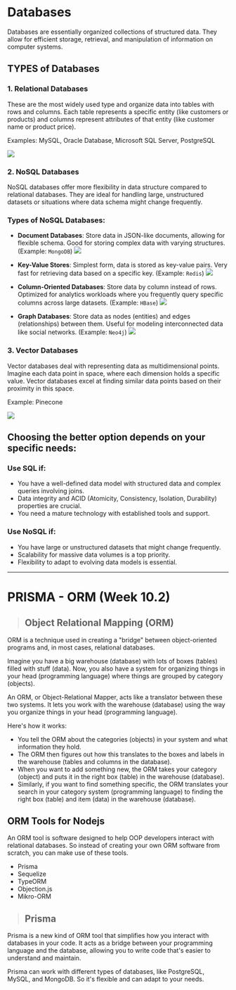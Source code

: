 
# Databases
Databases are essentially organized collections of structured data. They allow for efficient storage, retrieval, and manipulation of information on computer systems. 

## TYPES of Databases
### 1. Relational Databases
 These are the most widely used type and organize data into tables with rows and columns. Each table represents a specific entity (like customers or products) and columns represent attributes of that entity (like customer name or product price).  

 Examples: MySQL, Oracle Database, Microsoft SQL Server, PostgreSQL

 ![](https://questdb.io/img/glossary/relational-database/relational-database.webp) 

 ### 2. NoSQL Databases
 NoSQL databases offer more flexibility in data structure compared to relational databases. They are ideal for handling large, unstructured datasets or situations where data schema might change frequently.

 ### Types of NoSQL Databases:

- **Document Databases**: Store data in JSON-like documents, allowing for flexible schema. Good for storing complex data with varying structures. (Example: `MongoDB`)
![](https://kinsta.com/wp-content/uploads/2022/05/compass.png)

- **Key-Value Stores**: Simplest form, data is stored as key-value pairs. Very fast for retrieving data based on a specific key. (Example: `Redis`)
![](https://miro.medium.com/v2/resize:fit:1400/1*wmNbcyLgnA6CSvUSOfb5bw.png)

- **Column-Oriented Databases**: Store data by column instead of rows. Optimized for analytics workloads where you frequently query specific columns across large datasets. (Example: `HBase`)
![](https://www.tutorialandexample.com/wp-content/uploads/2020/01/HBase-Data-Model.png)

- **Graph Databases**: Store data as nodes (entities) and edges (relationships) between them. Useful for modeling interconnected data like social networks. (Example: `Neo4j`)
![](https://www.avolutionsoftware.com/wp-content/uploads/2018/08/Graph-Database.jpg.webp)

### 3. Vector Databases
Vector databases deal with representing data as multidimensional points. Imagine each data point in space, where each dimension holds a specific value. Vector databases excel at finding similar data points based on their proximity in this space. 

Example: Pinecone

![](https://miro.medium.com/v2/resize:fit:4800/format:webp/0*eel2N29gqLOPUNft)


## Choosing the better option depends on your specific needs:

### Use SQL if:
- You have a well-defined data model with structured data and complex queries involving joins.
- Data integrity and ACID (Atomicity, Consistency, Isolation, Durability) properties are crucial.
- You need a mature technology with established tools and support.

### Use NoSQL if:
- You have large or unstructured datasets that might change frequently.
- Scalability for massive data volumes is a top priority.
- Flexibility to adapt to evolving data models is essential.


<hr>


#  PRISMA - ORM  (Week 10.2)
 
 > ## Object Relational Mapping (ORM)
ORM is a technique used in creating a "bridge" between object-oriented programs and, in most cases, relational databases.

Imagine you have a big warehouse (database) with lots of boxes (tables) filled with stuff (data). Now, you also have a system for organizing things in your head (programming language) where things are grouped by category (objects).

An ORM, or Object-Relational Mapper, acts like a translator between these two systems. It lets you work with the warehouse (database) using the way you organize things in your head (programming language).

Here's how it works:

- You tell the ORM about the categories (objects) in your system and what information they hold.
- The ORM then figures out how this translates to the boxes and labels in the warehouse (tables and columns in the database).
- When you want to add something new, the ORM takes your category (object) and puts it in the right box (table) in the warehouse (database).
- Similarly, if you want to find something specific, the ORM translates your search in your category system (programming language) to finding the right box (table) and item (data) in the warehouse (database).

## ORM Tools for Nodejs
An ORM tool is software designed to help OOP developers interact with relational databases. So instead of creating your own ORM software from scratch, you can make use of these tools.
- Prisma
- Sequelize
- TypeORM
- Objection.js
- Mikro-ORM

> ## Prisma
Prisma is a new kind of ORM tool that simplifies how you interact with databases in your code. It acts as a bridge between your programming language and the database, allowing you to write code that's easier to understand and maintain.

Prisma can work with different types of databases, like PostgreSQL, MySQL, and MongoDB. So it's flexible and can adapt to your needs.
